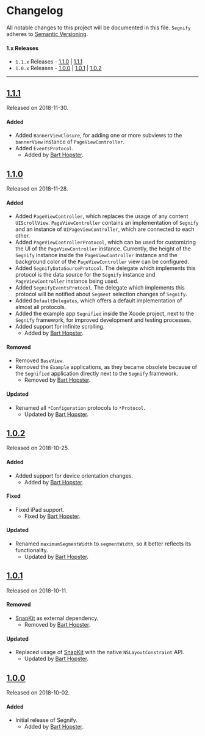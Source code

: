 # Changelog
All notable changes to this project will be documented in this file.
`Segnify` adheres to [Semantic Versioning](https://semver.org/).

#### 1.x Releases
- `1.1.x` Releases - [1.1.0](#110) | [1.1.1](#111)
- `1.0.x` Releases - [1.0.0](#100) | [1.0.1](#101) | [1.0.2](#102)

---
## [1.1.1](https://github.com/nedap/Segnify/releases/tag/1.1.1)
Released on 2018-11-30.

#### Added

- Added `BannerViewClosure`, for adding one or more subviews to the `bannerView` instance of `PageViewController`.
- Added `EventsProtocol`.
  - Added by [Bart Hopster](https://github.com/barthopster).

## [1.1.0](https://github.com/nedap/Segnify/releases/tag/1.1.0)
Released on 2018-11-28.

#### Added

- Added `PageViewController`, which replaces the usage of any content `UIScrollView`. `PageViewController` contains an implementation of `Segnify` and an instance of `UIPageViewController`, which are connected to each other.
- Added `PageViewControllerProtocol`, which can be used for customizing the UI of the `PageViewController` instance. Currently, the height of the `Segnify` instance inside the `PageViewController` instance and the background color of the `PageViewController` view can be configured.
- Added `SegnifyDataSourceProtocol`. The delegate which implements this protocol is the data source for the `Segnify` instance and `PageViewController` instance being used.
- Added `SegnifyEventsProtocol`. The delegate which implements this protocol will be notified about `Segment` selection changes of `Segnify`.
- Added `DefaultDelegates`, which offers a default implementation of almost all protocols.
- Added the example app `Segnified` inside the Xcode project, next to the `Segnify` framework, for improved development and testing processes.
- Added support for infinite scrolling.
  - Added by [Bart Hopster](https://github.com/barthopster).

#### Removed
- Removed `BaseView`.
- Removed the `Example` applications, as they became obsolete because of the `Segnified` application directly next to the `Segnify` framework.
  - Removed by [Bart Hopster](https://github.com/barthopster).

#### Updated
- Renamed all `*Configuration` protocols to `*Protocol`.
  - Updated by [Bart Hopster](https://github.com/barthopster).
  
## [1.0.2](https://github.com/nedap/Segnify/releases/tag/1.0.2)
Released on 2018-10-25.

#### Added

- Added support for device orientation changes.
  - Added by [Bart Hopster](https://github.com/barthopster).

#### Fixed

- Fixed iPad support.
  - Fixed by [Bart Hopster](https://github.com/barthopster).

#### Updated
- Renamed `maximumSegmentWidth` to `segmentWidth`, so it better reflects its functionality.
  - Updated by [Bart Hopster](https://github.com/barthopster).

## [1.0.1](https://github.com/nedap/Segnify/releases/tag/1.0.1)
Released on 2018-10-11.

#### Removed

- [SnapKit](https://snapkit.io) as external dependency.
  - Removed by [Bart Hopster](https://github.com/barthopster).

#### Updated
- Replaced usage of [SnapKit](https://snapkit.io) with the native `NSLayoutConstraint` API.
  - Updated by [Bart Hopster](https://github.com/barthopster).

## [1.0.0](https://github.com/nedap/Segnify/releases/tag/1.0.0)
Released on 2018-10-02.

#### Added
- Initial release of Segnify.
  - Added by [Bart Hopster](https://github.com/barthopster).
